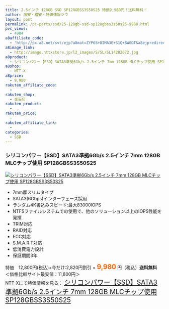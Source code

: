 ```yaml
---
title: 2.5インチ 128GB SSD SP128GBSS3S50S25 特価9,980円！送料無料！
author: 激安・格安・特価情報ツウ
layout: post
permalink: /pc-parts/ssd/25-128gb-ssd-sp128gbss3s50s25-9980.html
pvc_views:
  - 4984
a8affiliate_code:
  - 'http://px.a8.net/svt/ejp?a8mat=ZYP6S+8IMA3E+S1Q+BWGDT&a8ejpredirect=http://nttxstore.jp/_II_SL14282072'
a8image_link:
  - http://image.nttxstore.jp/l2_images/S/SL/SL14282072.jpg
a8product:
  - シリコンパワー【SSD】SATA3準拠6Gb/s 2.5インチ 7mm 128GB MLCチップ使用 SP128GBSS3S50S25
a8shop:
  - NTT-X
a8price:
  - 9,980
rakuten_affiliate_code:
  - 
rakuten_shop:
  - 楽天店
rakuten_product:
  - 
rakuten_price:
  - 
rakuten_affiliate_link:
  - 
categories:
  - SSD
---
```

### シリコンパワー【SSD】SATA3準拠6Gb/s 2.5インチ 7mm 128GB MLCチップ使用 SP128GBSS3S50S25

<div class="img-bg2 img_L">
  <a title="シリコンパワー【SSD】SATA3準拠6Gb/s 2.5インチ 7mm 128GB MLCチップ使用 SP128GBSS3S50S25" href="http://px.a8.net/svt/ejp?a8mat=ZYP6S+8IMA3E+S1Q+BWGDT&a8ejpredirect=http://nttxstore.jp/_II_SL14282072" target="_blank"><img src="http://i1.wp.com/image.nttxstore.jp/l2_images/S/SL/SL14282072.jpg?resize=120%2C120" border="0" alt="シリコンパワー【SSD】SATA3準拠6Gb/s 2.5インチ 7mm 128GB MLCチップ使用 SP128GBSS3S50S25" style="border: 0pt none;" data-recalc-dims="1" /></a>
</div>

<!--more-->

  * 7mm厚スリムタイプ
  * SATA3(6Gbps)インターフェース採用
  * ランダム4K書込みスピード:最大83000IOPS
  * NTFSファイルシステムでの使用で、他のソリューション以上のIOPS性能を発揮
  * TRIM対応
  * RAID対応
  * ECC対応
  * S.M.A.R.T対応
  * 低消費電力設計
  * 保証期間3年

特価　12,800円(税込)+今だけ:2,820円割引 = <span style="color: #ff6600; font-size: 150%;"><strong>9,980</strong></span> 円（税込）**送料無料**  
＜価格比較サイト最安値：11,800円＞  
NTT-Xにて特価情報を見る： <span style="font-size: 150%;"><a href="http://px.a8.net/svt/ejp?a8mat=ZYP6S+8IMA3E+S1Q+BWGDT&a8ejpredirect=http://nttxstore.jp/_II_SL14282072" target="_blank">シリコンパワー【SSD】SATA3準拠6Gb/s 2.5インチ 7mm 128GB MLCチップ使用 SP128GBSS3S50S25</a></span>